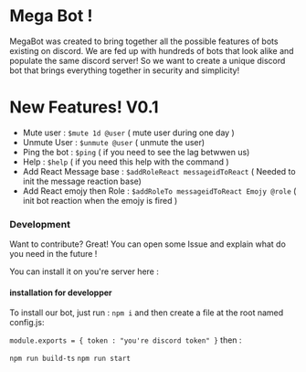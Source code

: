 # Mega Bot ! 

MegaBot was created to bring together all the possible features of bots existing on discord. We are fed up with hundreds of bots that look alike and populate the same discord server! So we want to create a unique discord bot that brings everything together in security and simplicity!




# New Features! V0.1

  - Mute user : ```$mute 1d @user``` ( mute user during one day )
  - Unmute User : ```$unmute @user``` ( unmute the user)
  - Ping the bot : ```$ping``` ( if you need to see the lag betwwen us)
  - Help : ```$help``` ( if you need this help with the command )
  - Add React Message base : ```$addRoleReact messageidToReact``` ( Needed to init the message reaction base)
  - Add React emojy then Role : ```$addRoleTo messageidToReact Emojy @role``` ( init bot reaction when the emojy is fired )


### Development

Want to contribute? Great! 
You can open some Issue and explain what do you need in the future ! 

You can install it on you're server here : 

#### installation for developper

To install our bot, just run : 
`npm i`
and then create a file at the root named config.js:

`module.exports = { token : "you're discord token"
}`
then : 

```npm run build-ts```
```npm run start```
